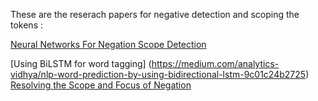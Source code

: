 These are the reserach papers for negative detection and scoping the tokens : 

[Neural Networks For Negation Scope Detection](https://aclanthology.org/P16-1047.pdf)

[Using BiLSTM for word tagging] (https://medium.com/analytics-vidhya/nlp-word-prediction-by-using-bidirectional-lstm-9c01c24b2725)
[Resolving the Scope and Focus of Negation](https://aclanthology.org/S12-1035.pdf)

